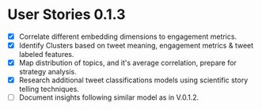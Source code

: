 # User Stories 0.1.3

- [X] Correlate different embedding dimensions to engagement metrics.
- [X] Identify Clusters based on tweet meaning, engagement metrics & tweet labeled features.
- [X] Map distribution of topics, and it's average correlation, prepare for strategy analysis.
- [X] Research additional tweet classifications models using scientific story telling techniques.
- [ ] Document insights following similar model as in V.0.1.2.
